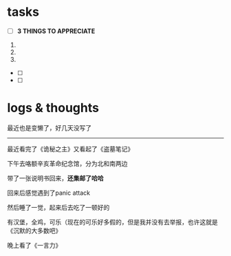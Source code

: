 # tasks
- [ ] **3 THINGS TO APPRECIATE**
1. 
2. 
3. 
- [ ] 
- [ ] 


# logs & thoughts

最近也是变懒了，好几天没写了

---

最近看完了《诡秘之主》又看起了《盗墓笔记》

下午去咯额辛亥革命纪念馆，分为北和南两边

带了一张说明书回来，**还集邮了哈哈**

回来后感觉遇到了panic attack

然后睡了一觉，起来后去吃了一顿好的

有汉堡，全鸡，可乐（现在的可乐好多假的，但是我并没有去举报，也许这就是《沉默的大多数吧》

晚上看了《一言力》




